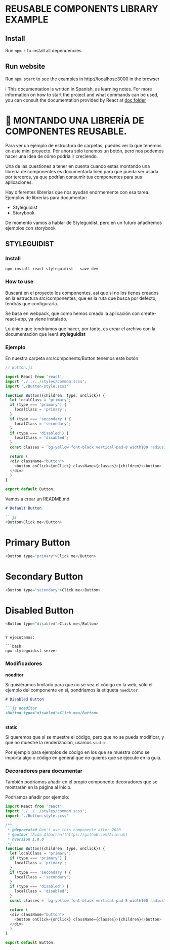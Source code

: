 # REUSABLE COMPONENTS LIBRARY EXAMPLE

## Install

Run ```npm i``` to install all dependencies

## Run website

Run ```npm start``` to see the examples in [http://localhost:3000](http://localhost:3000) in the browser

ℹ️ This documentation is written in Spanish, as learning notes. For more information on how to start the project and what commands can be used, you can consult the documentation provided by React at [doc folder](/doc)

# 📝 MONTANDO UNA LIBRERÍA DE COMPONENTES REUSABLE.

Para ver un ejemplo de estructura de carpetas, puedes ver la que tenemos en este mini proyecto. Por ahora sólo tenemos un botón, pero nos podemos hacer una idea de cómo podría ir creciendo.

Una de las cuestiones a tener en cuenta cuando estás montando una librería de componentes es documentarla bien para que pueda ser usada por terceros, ya que podrían consumir tus componentes para sus aplicaciones.

Hay diferentes librerías que nos ayudan enormemente con esa tarea. Ejemplos de librerías para documentar:

* Styleguidist
* Storybook

De momento vamos a hablar de Styleguidist, pero en un futuro añadiremos ejemplos con storybook

## STYLEGUIDIST

### Install

```npm install react-styleguidist --save-dev```

### How to use

Buscará en el proyecto los componentes, así que si no los tienes creados en la estructura src/componentes, que es la ruta que busca por defecto, tendrás que configurarla.

Se basa en webpack, que como hemos creado la aplicación con create-react-app, ya viene instalado.

Lo único que tendríamos que hacer, por tanto, es crear el archivo con la documentación que leerá **styleguidist**

### Ejemplo

En nuestra carpeta src/components/Button tenemos este botón

```js
// Button.js

import React from 'react';
import './../../styles/common.scss';
import './Button-style.scss'

function Button({children, type, onClick}) {
  let localClass = 'primary';
  if (type === 'primary') {
    localClass = 'primary';
  }
  if (type === 'secondary') {
    localClass = 'secondary';
  }
  if (type === 'disabled') {
    localClass = 'disabled';
  }
  const classes = `bg-yellow font-black vertical-pad-8 width100 radius15 ${localClass}`

  return (
  <div className="button">
    <button onClick={onClick} className={classes}>{children}</button>
  </div>
  )
}

export default Button;
```
Vamos a crear un README.md

```md
# Default Button

```js
<Button>Click me</Button>
```

# Primary Button

```js
<Button type="primary">Click me</Button>
```

# Secondary Button

```js
<Button type="secondary">Click me</Button>
```

# Disabled Button

```js
<Button type="disabled">Click me</Button>
```
```

Y ejecutamos:

```bash
npx styleguidist server
```

### Modificadores

**noeditor**

Si quisiéramos limilarlo para que no se vea el código en la web, sólo el ejemplo del componente en sí, pondríamos la etiqueta ```noeditor```

```md
# Disabled Button

```js noeditor
<Button type="disabled">Click me</Button>
```
```
```

**static**

Si queremos que sí se muestre el código, pero que no se pueda modificar, y que no muestre la renderización, usamos ```static```.

Por ejemplo para ejemplos de código en los que se muestra cómo se importa algo o código en general que no quieres que se ejecute en la guía.

### Decoradores para documentar

También podríamos añadir en el propio componente decoradores que se mostrarán en la página al inicio.

Podríamos añadir por ejemplo:

```js
import React from 'react';
import './../../styles/common.scss';
import './Button-style.scss'

/**
 * @deprecated Don't use this componente after 2020
 * @author [Aida Albarrán](https://github.com/Alienah)
 * @version 1.0.0
 */
function Button({children, type, onClick}) {
  let localClass = 'primary';
  if (type === 'primary') {
    localClass = 'primary';
  }
  if (type === 'secondary') {
    localClass = 'secondary';
  }
  if (type === 'disabled') {
    localClass = 'disabled';
  }
  const classes = `bg-yellow font-black vertical-pad-8 width100 radius15 ${localClass}`

  return (
  <div className="button">
    <button onClick={onClick} className={classes}>{children}</button>
  </div>
  )
}

export default Button;
```